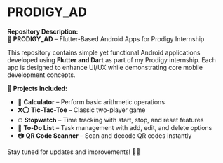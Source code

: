 # PRODIGY_AD
**Repository Description:**  
🚀 **PRODIGY_AD** – Flutter-Based Android Apps for Prodigy Internship  

This repository contains simple yet functional Android applications developed using **Flutter and Dart** as part of my Prodigy internship. Each app is designed to enhance UI/UX while demonstrating core mobile development concepts.  

📌 **Projects Included:**  
- 🧮 **Calculator** – Perform basic arithmetic operations  
- ❌⭕ **Tic-Tac-Toe** – Classic two-player game  
- ⏱ **Stopwatch** – Time tracking with start, stop, and reset features  
- 📝 **To-Do List** – Task management with add, edit, and delete options  
- 📷 **QR Code Scanner** – Scan and decode QR codes instantly  

Stay tuned for updates and improvements! 🚀✨

